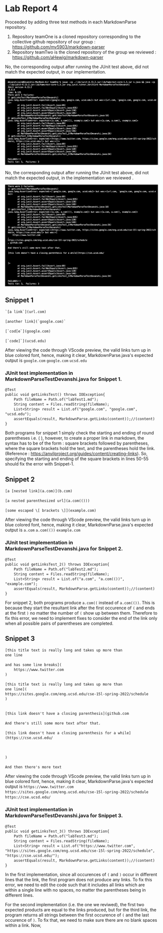 # Lab Report 4


Proceeded by adding three test methods in each MarkdownParse repository. 

1. Repository teamOne is a cloned repository corresponding to the collective github repository of our group : https://github.com/mv5903/markdown-parser
2. Repository teamTwo is the cloned repository of the group we reviewed : https://github.com/aHewig/markdown-parser

No, the corresponding output after running the JUnit test above, did not match the expected output, in our implementation.

![Error 1](one.png)

No, the corresponding output after running the JUnit test above, did not match the expected output, in the implementation we reviewed .

![Error 1](twotwo2.png)


## Snippet 1
```
`[a link`](url.com)

[another link](`google.com)`

[`cod[e`](google.com)

[`code]`](ucsd.edu)

```
After viewing the code through VScode preview, the valid links turn up in blue colored font, hence, making it clear, MarkdownParse.java's expected output is ```google.com```
```google.com``` ```ucsd.edu```
### JUnit test implementation in MarkdownParseTestDevanshi.java for Snippet 1.
```
@Test
public void getLinksTest() throws IOException{
    Path fileName = Path.of("labTest1.md");
    String content = Files.readString(fileName);
    List<String> result = List.of("google.com", "google.com", "ucsd.edu");
    assertEquals(result, MarkdownParse.getLinks(content));//(content)
}
```
Both programs for snippet 1 simply check the starting and ending of round parentheses i.e. ( ), however, to create a proper link in markdown, the syntax has to be of the form : square brackets followed by parentheses, where the square brackets hold the text, and the parentheses hold the link. (Reference : https://anvilproject.org/guides/content/creating-links). So, specifying the starting and ending of the square brackets in lines 50-55 should fix the error with Snippet-1.

## Snippet 2
```
[a [nested link](a.com)](b.com)

[a nested parenthesized url](a.com(()))

[some escaped \[ brackets \]](example.com)

```
After viewing the code through VScode preview, the valid links turn up in blue colored font, hence, making it clear, MarkdownParse.java's expected output is ```a.com```
```a.com(())```
```example.com```

### JUnit test implementation in MarkdownParseTestDevanshi.java for Snippet 2.
```
@Test
public void getLinksTest_2() throws IOException{
    Path fileName = Path.of("labTest2.md");
    String content = Files.readString(fileName);
    List<String> result = List.of("a.com", "a.com(())", "example.com");
    assertEquals(result, MarkdownParse.getLinks(content));//(content)
}
```
For snippet 2, both programs produce ```a.com((``` instead of ```a.com(())```. This is because they start the resultant link after the first occurence of ```(``` and ends at the first ```)``` no matter the number of ```(``` show up between them. Therefore to fix this error, we need to implement fixes to consider the end of the link only when all possible pairs of parentheses are completed. 

## Snippet 3
```
[this title text is really long and takes up more than 
one line

and has some line breaks](
    https://www.twitter.com
)

[this title text is really long and takes up more than 
one line](
https://sites.google.com/eng.ucsd.edu/cse-15l-spring-2022/schedule
)


[this link doesn't have a closing parenthesis](github.com

And there's still some more text after that.

[this link doesn't have a closing parenthesis for a while](https://cse.ucsd.edu/



)

And then there's more text
```

After viewing the code through VScode preview, the valid links turn up in blue colored font, hence, making it clear, MarkdownParse.java's expected output is ```https://www.twitter.com```
```https://sites.google.com/eng.ucsd.edu/cse-15l-spring-2022/schedule```
```https://cse.ucsd.edu/```

### JUnit test implementation in MarkdownParseTestDevanshi.java for Snippet 3.
```
@Test
public void getLinksTest_3() throws IOException{
    Path fileName = Path.of("labTest3.md");
    String content = Files.readString(fileName);
    List<String> result = List.of("https://www.twitter.com", "https://sites.google.com/eng.ucsd.edu/cse-15l-spring-2022/schedule", "https://cse.ucsd.edu/"); 
    assertEquals(result, MarkdownParse.getLinks(content));//(content)
}
```
In the first implementation, since all occurences of ```(``` and ```)``` occur in different lines that the link, the first program does not produce any links. To fix this error, we need to edit the code such that it includes all links which are within a single line with no spaces, no matter the parentheses being in different lines. 

For the second implementation (i.e. the one we reviwed), the first two expected products are equal to the links produced, but for the third link, the program returns all strings between the first occurence of ```(```  and the last occurence of ```)```. To fix that, we need to make sure there are no blank spaces within a link. Now, 



